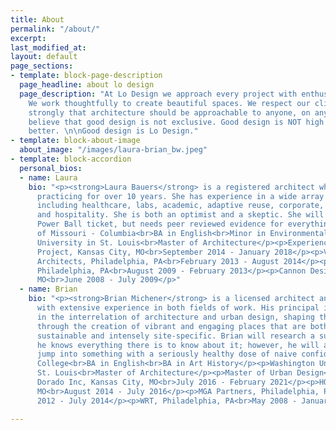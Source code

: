 ```yaml
---
title: About
permalink: "/about/"
excerpt: 
last_modified_at: 
layout: default
page_sections:
- template: block-page-description
  page_headline: about lo design
  page_description: "At Lo Design we approach every project with enthusiasm and joy.
    We work thoughtfully to create beautiful spaces. We respect our clients and feel
    strongly that architecture should be approachable to anyone, on any budget. \n\nWe
    believe that good design is not exclusive. Good design is NOT high design…it’s
    better. \n\nGood design is Lo Design."
- template: block-about-image
  about_image: "/images/laura-brian_bw.jpeg"
- template: block-accordion
  personal_bios:
  - name: Laura
    bio: "<p><strong>Laura Bauers</strong> is a registered architect who has been
      practicing for over 10 years. She has experience in a wide array of typologies
      including healthcare, labs, academic, adaptive reuse, corporate, residential,
      and hospitality. She is both an optimist and a skeptic. She will buy the occasional
      Power Ball ticket, but needs peer reviewed evidence for everything else.</p><p>Education:</p><p>University
      of Missouri - Columbia<br>BA in English<br>Minor in Environmental Design</p><p>Washington
      University in St. Louis<br>Master of Architecture</p><p>Experience</p><p>Hufft
      Project, Kansas City, MO<br>September 2014 - January 2018</p><p>Voith and Mactavish
      Architects, Philadelphia, PA<br>February 2013 - August 2014</p><p>Ballinger,
      Philadelphia, PA<br>August 2009 - February 2013</p><p>Cannon Design, St. Louis,
      MO<br>June 2008 - July 2009</p>"
  - name: Brian
    bio: "<p><strong>Brian Michener</strong> is a licensed architect and urban designer
      with extensive experience in both fields of work. His principal interest is
      in the interrelation of architecture and urban design, shaping the built environment
      through the creation of vibrant and engaging places that are both environmentally
      sustainable and intensely site-specific. Brian will research a subject until
      he knows everything there is to know about it; however, he will also impulsively
      jump into something with a seriously healthy dose of naive confidence.</p><p>Education:</p><p>Williams
      College<br>BA in English<br>BA in Art History</p><p>Washington University in
      St. Louis<br>Master of Architecture</p><p>Master of Urban Design</p><p>Experience</p><p>El
      Dorado Inc, Kansas City, MO<br>July 2016 - February 2021</p><p>HOK, Kansas City,
      MO<br>August 2014 - July 2016</p><p>MGA Partners, Philadelphia, PA<br>January
      2012 - July 2014</p><p>WRT, Philadelphia, PA<br>May 2008 - January 2012</p>"

---
```

